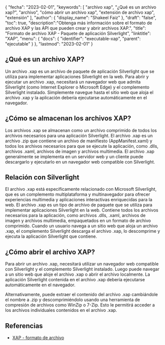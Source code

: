 {
"fecha": "2023-02-01",
  "keywords": [
"archivo xap",
"¿Qué es un archivo xap?",
"archivo",
"cómo abrir un archivo xap",
"extensión de archivo xap",
"extensión"
],
  "author": {
"display_name": "Shakeel Faiz"
},
"draft": "false",
"toc": true,
  "description":"Obtenga más información sobre el formato de archivo XAP y las API que pueden crear y abrir archivos XAP.",
"title": "Formato de archivo XAP - Paquete de aplicación Silverlight",
"linktitle": "XAP",
  "menu": {
    "docs": {
      "identifier": "executable-xap",
"parent": "ejecutable"
}
},
"lastmod": "2023-02-01"
}

## ¿Qué es un archivo XAP?

Un archivo .xap es un archivo de paquete de aplicación Silverlight que se utiliza para implementar aplicaciones Silverlight en la web. Para abrir y ejecutar un archivo .xap, necesitará un navegador web que admita Silverlight (como Internet Explorer o Microsoft Edge) y el complemento Silverlight instalado. Simplemente navegue hasta el sitio web que aloja el archivo .xap y la aplicación debería ejecutarse automáticamente en el navegador.

## ¿Cómo se almacenan los archivos XAP?

Los archivos .xap se almacenan como un archivo comprimido de todos los archivos necesarios para una aplicación Silverlight. El archivo .xap es un archivo .zip que contiene un archivo de manifiesto (AppManifest.xaml) y todos los archivos necesarios para que se ejecute la aplicación, como .dlls, archivos .xaml, archivos de imagen y archivos multimedia. El archivo .xap generalmente se implementa en un servidor web y un cliente puede descargarlo y ejecutarlo en un navegador web compatible con Silverlight.

## Relación con Silverlight

El archivo .xap está específicamente relacionado con Microsoft Silverlight, que es un complemento multiplataforma y multinavegador para ofrecer experiencias multimedia y aplicaciones interactivas enriquecidas para la web. El archivo .xap es un tipo de archivo de paquete que se utiliza para implementar aplicaciones Silverlight en la web. Contiene todos los archivos necesarios para la aplicación, como archivos .dlls, .xaml, archivos de imagen y archivos multimedia, empaquetados en un formato de archivo comprimido. Cuando un usuario navega a un sitio web que aloja un archivo .xap, el complemento Silverlight descarga el archivo .xap, lo descomprime y ejecuta la aplicación Silverlight que contiene.

## ¿Cómo abrir el archivo XAP?

Para abrir un archivo .xap, necesitará utilizar un navegador web compatible con Silverlight y el complemento Silverlight instalado. Luego puede navegar a un sitio web que aloje el archivo .xap o abrir el archivo localmente. La aplicación Silverlight contenida en el archivo .xap debería ejecutarse automáticamente en el navegador.

Alternativamente, puede extraer el contenido del archivo .xap cambiándole el nombre a .zip y descomprimiéndolo usando una herramienta de compresión de archivos como WinZip o 7-Zip. Esto le permitirá acceder a los archivos individuales contenidos en el archivo .xap.

## Referencias
* [XAP - formato de archivo](https://en.wikipedia.org/wiki/XAP_(file_format))


